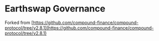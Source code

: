 # Earthswap Governance

Forked from 
[https://github.com/compound-finance/compound-protocol/tree/v2.8.1](https://github.com/compound-finance/compound-protocol/tree/v2.8.1)
